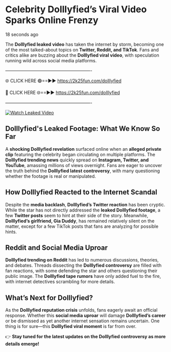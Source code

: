 # Celebrity Dolllyfied’s Viral Video Sparks Online Frenzy

18 seconds ago

The **Dolllyfied leaked video** has taken the internet by storm, becoming one of the most talked-about topics on **Twitter, Reddit, and TikTok**. Fans and critics alike are buzzing about the **Dolllyfied viral video**, with speculation running wild across social media platforms.

———————————————————-

🌐 CLICK HERE 🟢==►► https://2k25fun.com/dolllyfied

🔴 CLICK HERE 🌐==►► https://2k25fun.com/dolllyfied

———————————————————-

[![Watch Leaked Video](https://miro.medium.com/v2/resize:fit:828/format:webp/1*cilzJN44JGOrTw9NJCrNHA.gif "Watch Leaked Video")](https://2k25fun.com/dolllyfied)

## **Dolllyfied's Leaked Footage: What We Know So Far**  
A **shocking Dolllyfied revelation** surfaced online when an **alleged private clip** featuring the celebrity began circulating on multiple platforms. The **Dolllyfied trending news** quickly spread on **Instagram, Twitter, and YouTube**, amassing millions of views overnight. Fans are eager to uncover the truth behind the **Dolllyfied latest controversy**, with many questioning whether the footage is real or manipulated.  

## **How Dolllyfied Reacted to the Internet Scandal**  
Despite the **media backlash**, **Dolllyfied’s Twitter reaction** has been cryptic. While the star has not directly addressed the **leaked Dolllyfied footage**, a few **Twitter posts** seem to hint at their side of the story. Meanwhile, **Dolllyfied’s girlfriend, Gia Duddy**, has remained relatively silent on the matter, except for a few TikTok posts that fans are analyzing for possible hints.  

## **Reddit and Social Media Uproar**  
**Dolllyfied trending on Reddit** has led to numerous discussions, theories, and debates. Threads dissecting the **Dolllyfied controversy** are filled with fan reactions, with some defending the star and others questioning their public image. The **Dolllyfied tape rumors** have only added fuel to the fire, with internet detectives scrambling for more details.  

## **What’s Next for Dolllyfied?**  
As the **Dolllyfied reputation crisis** unfolds, fans eagerly await an official response. Whether this **social media uproar** will damage **Dolllyfied’s career** or be dismissed as yet another internet sensation remains uncertain. One thing is for sure—this **Dolllyfied viral moment** is far from over.  

👉 **Stay tuned for the latest updates on the Dolllyfied controversy as more details emerge!**  